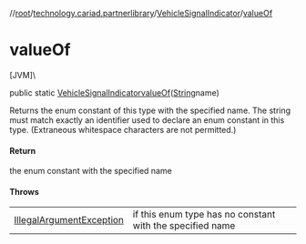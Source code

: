 //[root](../../../index.md)/[technology.cariad.partnerlibrary](../index.md)/[VehicleSignalIndicator](index.md)/[valueOf](value-of.md)

# valueOf

[JVM]\

public static [VehicleSignalIndicator](index.md)[valueOf](value-of.md)([String](https://docs.oracle.com/javase/8/docs/api/java/lang/String.html)name)

Returns the enum constant of this type with the specified name. The string must match exactly an identifier used to declare an enum constant in this type. (Extraneous whitespace characters are not permitted.)

#### Return

the enum constant with the specified name

#### Throws

| | |
|---|---|
| [IllegalArgumentException](https://docs.oracle.com/javase/8/docs/api/java/lang/IllegalArgumentException.html) | if this enum type has no constant with the specified name |
